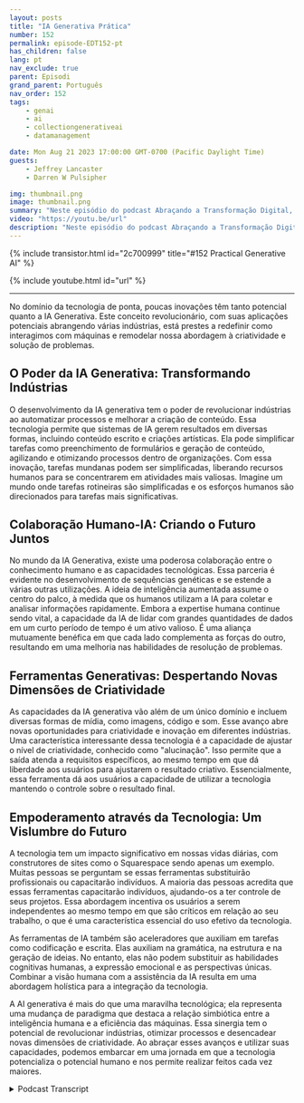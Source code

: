```yaml
---
layout: posts
title: "IA Generativa Prática"
number: 152
permalink: episode-EDT152-pt
has_children: false
lang: pt
nav_exclude: true
parent: Episodi
grand_parent: Português
nav_order: 152
tags:
    - genai
    - ai
    - collectiongenerativeai
    - datamanagement

date: Mon Aug 21 2023 17:00:00 GMT-0700 (Pacific Daylight Time)
guests:
    - Jeffrey Lancaster
    - Darren W Pulsipher

img: thumbnail.png
image: thumbnail.png
summary: "Neste episódio do podcast Abraçando a Transformação Digital, o apresentador Darren Pulsipher participa de uma conversa instigante com o Dr. Jeffrey Lancaster. Sua discussão explora as aplicações práticas da IA generativa e o impacto profundo que ela está prestes a trazer para várias indústrias."
video: "https://youtu.be/url"
description: "Neste episódio do podcast Abraçando a Transformação Digital, o apresentador Darren Pulsipher participa de uma conversa instigante com o Dr. Jeffrey Lancaster. Sua discussão explora as aplicações práticas da IA generativa e o impacto profundo que ela está prestes a trazer para várias indústrias."
---
```


<div>
{% include transistor.html id="2c700999" title="#152 Practical Generative AI" %}

{% include youtube.html id="url" %}
</div>

---

No domínio da tecnologia de ponta, poucas inovações têm tanto potencial quanto a IA Generativa. Este conceito revolucionário, com suas aplicações potenciais abrangendo várias indústrias, está prestes a redefinir como interagimos com máquinas e remodelar nossa abordagem à criatividade e solução de problemas.

## O Poder da IA Generativa: Transformando Indústrias

O desenvolvimento da IA generativa tem o poder de revolucionar indústrias ao automatizar processos e melhorar a criação de conteúdo. Essa tecnologia permite que sistemas de IA gerem resultados em diversas formas, incluindo conteúdo escrito e criações artísticas. Ela pode simplificar tarefas como preenchimento de formulários e geração de conteúdo, agilizando e otimizando processos dentro de organizações. Com essa inovação, tarefas mundanas podem ser simplificadas, liberando recursos humanos para se concentrarem em atividades mais valiosas. Imagine um mundo onde tarefas rotineiras são simplificadas e os esforços humanos são direcionados para tarefas mais significativas.

## Colaboração Humano-IA: Criando o Futuro Juntos

No mundo da IA Generativa, existe uma poderosa colaboração entre o conhecimento humano e as capacidades tecnológicas. Essa parceria é evidente no desenvolvimento de sequências genéticas e se estende a várias outras utilizações. A ideia de inteligência aumentada assume o centro do palco, à medida que os humanos utilizam a IA para coletar e analisar informações rapidamente. Embora a expertise humana continue sendo vital, a capacidade da IA de lidar com grandes quantidades de dados em um curto período de tempo é um ativo valioso. É uma aliança mutuamente benéfica em que cada lado complementa as forças do outro, resultando em uma melhoria nas habilidades de resolução de problemas.

## Ferramentas Generativas: Despertando Novas Dimensões de Criatividade

As capacidades da IA generativa vão além de um único domínio e incluem diversas formas de mídia, como imagens, código e som. Esse avanço abre novas oportunidades para criatividade e inovação em diferentes indústrias. Uma característica interessante dessa tecnologia é a capacidade de ajustar o nível de criatividade, conhecido como "alucinação". Isso permite que a saída atenda a requisitos específicos, ao mesmo tempo em que dá liberdade aos usuários para ajustarem o resultado criativo. Essencialmente, essa ferramenta dá aos usuários a capacidade de utilizar a tecnologia mantendo o controle sobre o resultado final.

## Empoderamento através da Tecnologia: Um Vislumbre do Futuro

A tecnologia tem um impacto significativo em nossas vidas diárias, com construtores de sites como o Squarespace sendo apenas um exemplo. Muitas pessoas se perguntam se essas ferramentas substituirão profissionais ou capacitarão indivíduos. A maioria das pessoas acredita que essas ferramentas capacitarão indivíduos, ajudando-os a ter controle de seus projetos. Essa abordagem incentiva os usuários a serem independentes ao mesmo tempo em que são críticos em relação ao seu trabalho, o que é uma característica essencial do uso efetivo da tecnologia.

As ferramentas de IA também são aceleradores que auxiliam em tarefas como codificação e escrita. Elas auxiliam na gramática, na estrutura e na geração de ideias. No entanto, elas não podem substituir as habilidades cognitivas humanas, a expressão emocional e as perspectivas únicas. Combinar a visão humana com a assistência da IA resulta em uma abordagem holística para a integração da tecnologia.

A AI generativa é mais do que uma maravilha tecnológica; ela representa uma mudança de paradigma que destaca a relação simbiótica entre a inteligência humana e a eficiência das máquinas. Essa sinergia tem o potencial de revolucionar indústrias, otimizar processos e desencadear novas dimensões de criatividade. Ao abraçar esses avanços e utilizar suas capacidades, podemos embarcar em uma jornada em que a tecnologia potencializa o potencial humano e nos permite realizar feitos cada vez maiores.



<details>
<summary> Podcast Transcript </summary>

<p></p>

</details>
